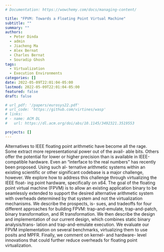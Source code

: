 ```yaml
---
# Documentation: https://wowchemy.com/docs/managing-content/

title: "FPVM: Towards a Floating Point Virtual Machine"
subtitle: ""
summary: ""
authors:
  - Peter Dinda
  - admin
  - Jiacheng Ma
  - Alex Bernat
  - Charles Bernat
  - Souradip Ghosh
tags:
  - Virtualization
  - Execution Environments
categories: []
date: 2022-05-09T22:01:04-05:00
lastmod: 2022-05-09T22:01:04-05:00
featured: false
draft: false

# url_pdf: '/papers/eurosys22.pdf'
# url_code: 'https://github.com/virtines/wasp'
# links:
# - name: ACM DL
#   url: https://dl.acm.org/doi/abs/10.1145/3492321.3519553

projects: []
---
```


Alternatives to IEEE floating point arithmetic have become all the rage. Some extract more representational power out of the avail- able bits. Others offer the potential for lower or higher precision than is available in IEEE-compatible hardware. Even an “interface to the real numbers” has recently been proposed. Using such al- ternative arithmetic systems within an existing scientific or other significant codebase is a major challenge, however. We explore how to address this challenge through virtualizing the IEEE float- ing point hardware, specifically on x64. The goal of the floating point virtual machine (FPVM) is to allow an existing application binary to be seamlessly extended to support the desired alternative arithmetic system with overheads determined by that system and not the virtualization mechanisms. We describe the prospects, is- sues, and tradeoffs for four different approaches for building FPVM: trap-and-emulate, trap-and-patch, binary transformation, and IR transformation. We then describe the design and implementation of our current design, which combines static binary analysis/trans- lation and trap-and-emulate execution. We evaluate our FPVM implementation on several benchmarks, virtualizing them to use posits and MPFR. Finally, we comment on kernel- and hardware- level innovations that could further reduce overheads for floating point virtualization.